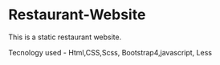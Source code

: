 # Restaurant-Website
This is a static restaurant website.

Tecnology used - Html,CSS,Scss, Bootstrap4,javascript, Less

